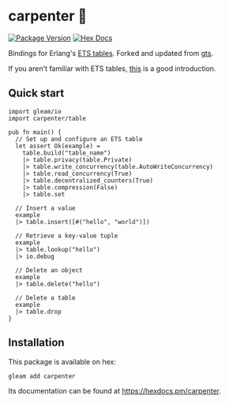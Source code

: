 # carpenter 🔨

[![Package Version](https://img.shields.io/hexpm/v/carpenter)](https://hex.pm/packages/carpenter)
[![Hex Docs](https://img.shields.io/badge/hex-docs-ffaff3)](https://hexdocs.pm/carpenter/)

Bindings for Erlang's [ETS tables](https://www.erlang.org/doc/man/ets.html). Forked and updated from [gts](https://github.com/Lunarmagpie/gts). 

If you aren't familiar with ETS tables, [this](https://elixirschool.com/en/lessons/storage/ets) is a good introduction.


## Quick start

```gleam
import gleam/io
import carpenter/table

pub fn main() {
  // Set up and configure an ETS table
  let assert Ok(example) =
    table.build("table_name")
    |> table.privacy(table.Private)
    |> table.write_concurrency(table.AutoWriteConcurrency)
    |> table.read_concurrency(True)
    |> table.decentralized_counters(True)
    |> table.compression(False)
    |> table.set

  // Insert a value
  example
  |> table.insert([#("hello", "world")])

  // Retrieve a key-value tuple
  example
  |> table.lookup("hello")
  |> io.debug

  // Delete an object
  example
  |> table.delete("hello")

  // Delete a table
  example
  |> table.drop
}
```

## Installation

This package is available on hex:

```sh
gleam add carpenter
```

Its documentation can be found at <https://hexdocs.pm/carpenter>.
